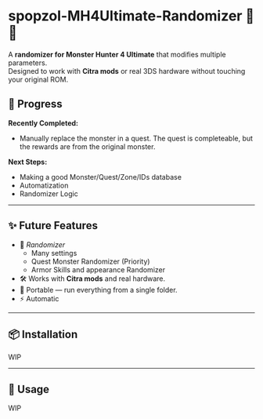 # spopzol-MH4Ultimate-Randomizer 🎲🐉

A **randomizer for Monster Hunter 4 Ultimate** that modifies multiple parameters.  
Designed to work with **Citra mods** or real 3DS hardware without touching your original ROM.


## 🌱 Progress 
**Recently Completed:**
- Manually replace the monster in a quest. The quest is completeable, but the rewards are from the original monster.

**Next Steps:**
- Making a good Monster/Quest/Zone/IDs database
- Automatization
- Randomizer Logic



---

## ✨ Future Features

- 🔀 *Randomizer*
  - Many settings
  - Quest Monster Randomizer (Priority)
  - Armor Skills and appearance Randomizer
- 🛠 Works with **Citra mods** and real hardware.
- 📂 Portable — run everything from a single folder.
- ⚡ Automatic

---

## 📦 Installation

  WIP

---

## 🚀 Usage

  WIP
  
